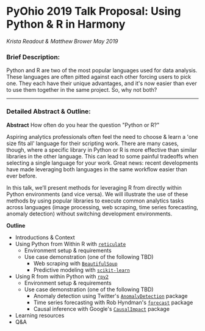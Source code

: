 # PyOhio 2019 Talk Proposal: Using Python & R in Harmony
_Krista Readout & Matthew Brower_
_May 2019_

### Brief Description:
Python and R are two of the most popular languages used for data analysis.  These languages are often pitted against each other forcing users to pick one.  They each have their unique advantages, and it's now easier than ever to use them together in the same project.  So, why not both?

---
### Detailed Abstract & Outline:

**Abstract**
How often do you hear the question "Python or R?"

Aspiring analytics professionals often feel the need to choose & learn a 'one size fits all' language for their scripting work.  There are many cases, though, where a specific library in Python or R is more effective than similar libraries in the other language.  This can lead to some painful tradeoffs when selecting a single language for your work.  Great news: recent developments have made leveraging both languages in the same workflow easier than ever before.

In this talk, we’ll present methods for leveraging R from directly within Python environments (and vice versa).  We will illustrate the use of these methods by using popular libraries to execute common analytics tasks across languages (image processing, web scraping, time series forecasting, anomaly detection) without switching development environments.

**Outline**

- Introductions & Context
- Using Python from Within R with [`reticulate`](https://rstudio.github.io/reticulate/)
  - Environment setup & requirements
  - Use case demonstration (one of the following TBD)
    - Web scraping with [`BeautifulSoup`](https://www.crummy.com/software/BeautifulSoup/bs4/doc/)
    - Predictive modeling with [`scikit-learn`](https://scikit-learn.org/stable/)
- Using R from within Python with [`rpy2`](https://rpy2.readthedocs.io/en/version_2.8.x/index.html)
  - Environment setup & requirements
  - Use case demonstration (one of the following TBD)
    - Anomaly detection using Twitter's [`AnomalyDetection`](https://github.com/twitter/AnomalyDetection) package
    - Time series forecasting with Rob Hyndman's [`forecast`](http://pkg.robjhyndman.com/forecast/) package
    - Causal inference with Google's [`CausalImpact`](https://google.github.io/CausalImpact/CausalImpact.html) package
- Learning resources
- Q&A
